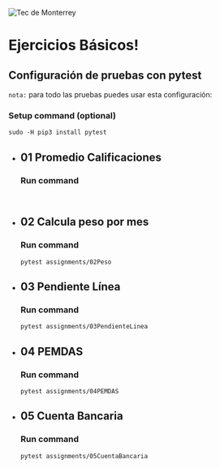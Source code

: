 ![Tec de Monterrey](images/logotecmty.png)
# Ejercicios Básicos!

## Configuración de pruebas con **pytest**

`nota:` para todo las pruebas puedes usar esta configuración:
### Setup command (optional)
```
sudo -H pip3 install pytest
```


- ## 01 Promedio Calificaciones
    ### Run command
    ```
                             
    ```

- ## 02 Calcula peso por mes
    ### Run command
    ```
    pytest assignments/02Peso
    ```

- ## 03 Pendiente Línea
    ### Run command
    ```
    pytest assignments/03PendienteLinea
    ```

- ## 04 PEMDAS
    ### Run command
    ```
    pytest assignments/04PEMDAS
    ```

- ## 05 Cuenta Bancaria
    ### Run command
    ```
    pytest assignments/05CuentaBancaria
    ```